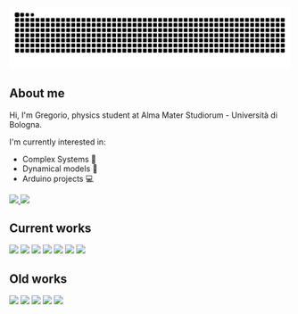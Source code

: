 <a href="https://www.youtube.com/watch?v=dQw4w9WgXcQ&ab_channel=RickAstley">![github contribution grid snake animation](https://raw.githubusercontent.com/grufoony/grufoony/output/github-contribution-grid-snake-dark.svg#gh-dark-mode-only)</a>

## About me
Hi, I'm Gregorio, physics student at Alma Mater Studiorum - Università di Bologna.

I'm currently interested in:
- Complex Systems 🐜
- Dynamical models 🚄
- Arduino projects 💻

<a href="https://github.com/anuraghazra/github-readme-stats">
  <img width=55.7% src="https://github-readme-stats.vercel.app/api?username=Grufoony&show_icons=true&theme=dark" />
<a href="https://github.com/anuraghazra/github-readme-stats">
  <img width=42.3% src="https://github-readme-stats.vercel.app/api/top-langs/?username=Grufoony&hide=CSS,jupyter%20notebook&theme=dark&layout=compact" /></a>

## Current works
<a href="https://github.com/Grufoony/TrafficFlowDynamicsModel">
  <img width=49% src="https://github-readme-stats.vercel.app/api/pin/?username=Grufoony&repo=TrafficFlowDynamicsModel&title_color=fff&icon_color=79ff97&text_color=9f9f9f&bg_color=151515" /></a>
<a href="https://github.com/sbaldu/DynamicalSystemFramework">
  <img width=49% src="https://github-readme-stats.vercel.app/api/pin/?username=sbaldu&repo=DynamicalSystemFramework&title_color=fff&icon_color=79ff97&text_color=9f9f9f&bg_color=151515" /></a>
<a href="https://github.com/Grufoony/Physics_Unibo">
  <img width=49% src="https://github-readme-stats.vercel.app/api/pin/?username=Grufoony&repo=Physics_Unibo&title_color=fff&icon_color=79ff97&text_color=9f9f9f&bg_color=151515" /></a>
<a href="https://github.com/Grufoony/Fisica_Unibo">
  <img width=49% src="https://github-readme-stats.vercel.app/api/pin/?username=Grufoony&repo=Fisica_Unibo&title_color=fff&icon_color=79ff97&text_color=9f9f9f&bg_color=151515" /></a>
<a href="https://github.com/RiccardoBarbieri/the_unibot">
  <img width=49% src="https://github-readme-stats.vercel.app/api/pin/?username=RiccardoBarbieri&repo=the_unibot&title_color=fff&icon_color=79ff97&text_color=9f9f9f&bg_color=151515" /></a>
<a href="https://github.com/sbaldu/WealthDistributionModel">
  <img width=49% src="https://github-readme-stats.vercel.app/api/pin/?username=sbaldu&repo=WealthDistributionModel&title_color=fff&icon_color=79ff97&text_color=9f9f9f&bg_color=151515" /></a>
<a href="https://github.com/Grufoony/GOandUISP">
  <img width=49% src="https://github-readme-stats.vercel.app/api/pin/?username=Grufoony&repo=GOandUISP&title_color=fff&icon_color=79ff97&text_color=9f9f9f&bg_color=151515" /></a>

## Old works
<a href="https://github.com/Grufoony/Aral_Sea_shrinking">
  <img width=49% src="https://github-readme-stats.vercel.app/api/pin/?username=Grufoony&repo=Aral_Sea_shrinking&title_color=fff&icon_color=79ff97&text_color=9f9f9f&bg_color=151515" /></a>
<a href="https://github.com/Grufoony/HP_model">
  <img width=49% src="https://github-readme-stats.vercel.app/api/pin/?username=Grufoony&repo=HP_model&title_color=fff&icon_color=79ff97&text_color=9f9f9f&bg_color=151515" /></a>
<a href="https://github.com/Grufoony/Progetto_Rimini">
  <img width=49%  src="https://github-readme-stats.vercel.app/api/pin/?username=Grufoony&repo=Progetto_Rimini&title_color=fff&icon_color=79ff97&text_color=9f9f9f&bg_color=151515" /></a>
<a href="https://github.com/Grufoony/Statistical_Data_Analysis">
  <img width=49%  src="https://github-readme-stats.vercel.app/api/pin/?username=Grufoony&repo=Statistical_Data_Analysis&title_color=fff&icon_color=79ff97&text_color=9f9f9f&bg_color=151515" /></a>
<a href="https://github.com/Grufoony/SIR_Project">
  <img width=49% src="https://github-readme-stats.vercel.app/api/pin/?username=Grufoony&repo=SIR_Project&title_color=fff&icon_color=79ff97&text_color=9f9f9f&bg_color=151515" /></a>